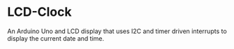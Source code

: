 # LCD-Clock
An Arduino Uno and LCD display that uses I2C and timer driven interrupts to display the current date and time.
